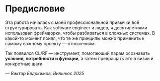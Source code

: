 # Предисловие

Эта работа началась с моей профессиональной привычки всё структурировать. Как software engineer и лидер, я десятилетиями использовал фреймворки, чтобы разбираться в сложных системах. В какой-то момент понял, что те же принципы можно применить к самому важному проекту — отношениям.

Так появился CL/RF — инструмент, помогающий парам осознавать **условия, потребности и функции**, а затем превращать это в визии и конкретные шаги.

— _Виктор Евдокимов, Вильнюс 2025_
